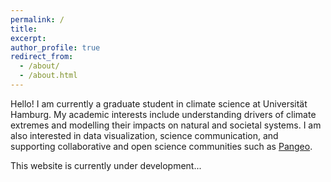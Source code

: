 ```yaml
---
permalink: /
title: 
excerpt: 
author_profile: true
redirect_from: 
  - /about/
  - /about.html
---
```


Hello! I am currently a graduate student in climate science at Universität Hamburg. My academic interests include understanding drivers of climate extremes and modelling their impacts on natural and societal systems. I am also interested in data visualization, science communication, and supporting collaborative and open science communities such as [Pangeo](https://pangeo.io). 

This website is currently under development...